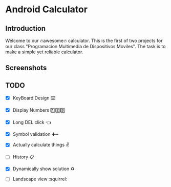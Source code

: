 # Android Calculator
## Introduction 
Welcome to our :fire:awesome:fire: calculator. This is the first of two projects for our class "Programacion Multimedia de Dispositivos Moviles". The task is to make a simple yet reliable calculator.

## Screenshots

## TODO
- [x] KeyBoard Design :keyboard:
- [x] Display Numbers :one::two::three:
- [x] Long DEL click :point_left:
- [x] Symbol validation :heavy_plus_sign::heavy_minus_sign:
- [x] Actually calculate things :v:
- [ ] History :clipboard:
- [x] Dynamically show solution :recycle:
- [ ] Landscape view :squirrel:



